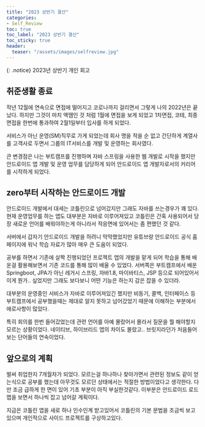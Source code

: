 ```yaml
---
title: "2023 상반기 결산"
categories:
- Self_Review
toc: true
toc_label: "2023 상반기 결산"
toc_sticky: true
header:
  teaser: "/assets/images/selfreview.jpg"
---
```


{: .notice}
2023년 상반기 개인 회고

## 취준생활 종료 
작년 12월에 연속으로 면접에 떨어지고 코로나까지 걸리면서 그렇게 나의 2022년은 끝났다. 
하지만 그것이 마치 액땜인 것 처럼 1월에 면접을 보게 되었고 1차면접, 코테, 최종면접을 
한번에 통과하여 2월1일부터 입사를 하게 되었다. 

서비스가 아닌 운영(SM)직무로 가게 되었는데 회사 명을 적을 순 없고 간단하게 계열사를 고객사로 두면서
그룹의 IT서비스를 개발 및 운영하는 회사였다. 

큰 변경점은 나는 부트캠프를 진행하며 자바 스프링을 사용한 웹 개발로 시작을 했지만
안드로이드 앱 개발 및 운영 업무를 담당하게 되어 안드로이드 앱 개발자로서의 커리어를 시작하게 되었다. 

## zero부터 시작하는 안드로이드 개발
안드로이드 개발에서 대세는 코틀린으로 넘어갔지만 그래도 자바를 쓰는경우가 꽤 있다.
현재 운영업무를 하는 앱도 대부분은 자바로 이루어져있고 코틀린은 간혹 사용되어서 당장 새로운 언어를 배워야하는게 아니라서
적응면에 있어서는 좀 편했던 것 같다. 

서버에서 갑자기 안드로이드 개발을 하려니 막막했었지만 유튜브랑 안드로이드 공식 홈페이지에 워낙 학습 자료가 많아
매우 큰 도움이 되었다. 

공부를 하면서 기존에 살짝 진행되었던 프로젝트 앱의 개발을 맡게 되어 학습을 통해 배운걸 활용해보면서 기존 코드를 통해
많이 배울 수 있었다. 서버쪽은 부트캠프에서 배운 Springboot, JPA가 아닌 레거시 스프링, 자바1.8, 마이바티스, JSP
등으로 되어있어서 이게 뭔가.. 싶었지만 그래도 보다보니 어떤 기능은 하는지 감은 잡을 수 있더라.

대부분의 운영중인 서비스가 자바로 이루어져있긴 했지만 비동기, 콜백, 인터페이스 등 부트캠프에서 공부했을때는
제대로 알지 못하고 넘어갔었기 때문에 이해하는 부분에서 애로사항이 많았다. 

특히 회의를 한번 들어갔었는데 관련 언어를 아예 몰랐어서 몰라서 질문을 뭘 해야할지 모르는 상황이었다. 
네이티브, 하이브리드 앱의 차이도 몰랐고.. 브릿지라던가 처음들어보는 단어들의 연속이었다.




## 앞으로의 계획
벌써 취업한지 7개월차가 되었다.
모르는걸 하나하나 찾아가면서 관련된 정보도 같이 얻는식으로 공부를 했는데 아무것도 모르던 상태에서는 적절한 방법이었다고
생각한다. 다만 조금 급하게 한 면이 있어 기초 부분이 아직 부실한것같다. 이부분은 안드로이드 로드맵을 보면서 하나씩
잡고 넘어갈 계획이다. 

지금은 코틀린 앱을 새로 하나 인수인계 받고있어서 코틀린의 기본 문법을 조금씩 보고 있으며 개인적으로 사이드 프로젝트를 
구상하고있다. 



